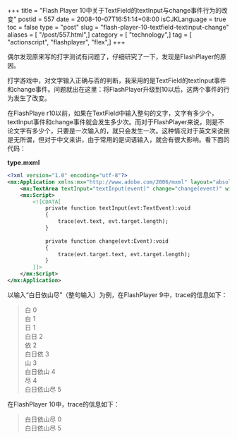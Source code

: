 +++
title = "Flash Player 10中关于TextField的textInput与change事件行为的改变"
postid = 557
date = 2008-10-07T16:51:14+08:00
isCJKLanguage = true
toc = false
type = "post"
slug = "flash-player-10-textfield-textinput-change"
aliases = [ "/post/557.html",]
category = [ "technology",]
tag = [ "actionscript", "flashplayer", "flex",]
+++


偶尔发现原来写的打字测试有问题了，仔细研究了一下，发现是FlashPlayer的原因。

打字游戏中，对文字输入正确与否的判断，我采用的是TextField的textInput事件和change事件。问题就出在这里：将FlashPlayer升级到10以后，这两个事件的行为发生了改变。

在FlashPlaye r10以前，如果在TextField中输入整句的文字，文字有多少个，textInput事件和change事件就会发生多少次。而对于FlashPlayer来说，则是不论文字有多少个，只要是一次输入的，就只会发生一次。这种情况对于英文来说倒是无所谓，但对于中文来讲，由于常用的是词语输入，就会有很大影响。看下面的代码：  

<!--more-->

**type.mxml**

``` XML
<?xml version="1.0" encoding="utf-8"?>
<mx:Application xmlns:mx="http://www.adobe.com/2006/mxml" layout="absolute">
    <mx:TextArea textInput="textInput(event)" change="change(event)" width="100%" height="100%"/>
    <mx:Script>
        <![CDATA[
            private function textInput(evt:TextEvent):void
            {
                trace(evt.text, evt.target.length);
            }
            
            private function change(evt:Event):void
            {
                trace(evt.target.text, evt.target.length);
            }
        ]]>
    </mx:Script>
</mx:Application>
```

以输入“白日依山尽”（整句输入）为例，在FlashPlayer 9中，trace的信息如下：

>  白 0  
>  白 1  
>  日 1  
>  白日 2  
>  依 2  
>  白日依 3  
>  山 3  
>  白日依山 4  
>  尽 4  
>  白日依山尽 5

在FlashPlayer 10中，trace的信息如下：

>  白日依山尽 0  
>  白日依山尽 5

